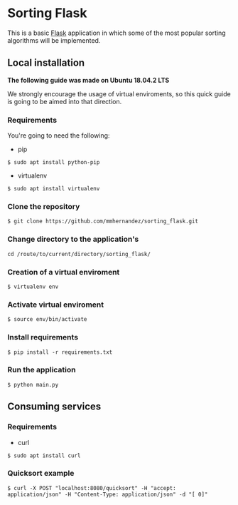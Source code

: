 # Sorting Flask

This is a basic [Flask](http://flask.pocoo.org/) application in which some of the
most popular sorting algorithms will be implemented.


## Local installation

**The following guide was made on Ubuntu 18.04.2 LTS**

We strongly encourage the usage of virtual enviroments, so this quick guide is going to be aimed into that direction.

### Requirements

You're going to need the following:
* pip
```
$ sudo apt install python-pip
```

* virtualenv
```
$ sudo apt install virtualenv
```


### Clone the repository
```
$ git clone https://github.com/mmhernandez/sorting_flask.git
```

### Change directory to the application's
```
cd /route/to/current/directory/sorting_flask/
```

### Creation of a virtual enviroment
```
$ virtualenv env
```

### Activate virtual enviroment
```
$ source env/bin/activate
```

### Install requirements
```
$ pip install -r requirements.txt
```

### Run the application
```
$ python main.py
```

## Consuming services

### Requirements

* curl
```
$ sudo apt install curl
```

### Quicksort example
```
$ curl -X POST "localhost:8080/quicksort" -H "accept: application/json" -H "Content-Type: application/json" -d "[ 0]"
```

